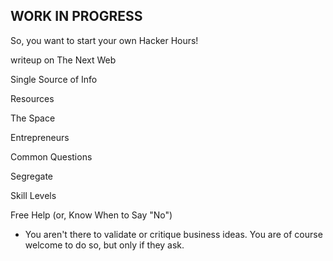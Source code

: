 **WORK IN PROGRESS**
-----------

So, you want to start your own Hacker Hours!

writeup on The Next Web

Single Source of Info

Resources

The Space

Entrepreneurs

Common Questions

Segregate

Skill Levels

Free Help (or, Know When to Say "No")

* You aren't there to validate or critique business ideas. You are of course welcome to do so, but only if they ask.